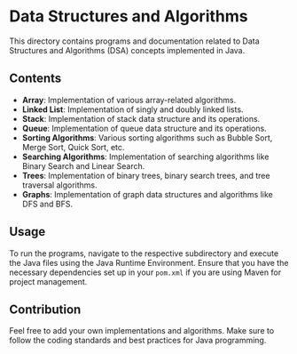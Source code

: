 # Data Structures and Algorithms

This directory contains programs and documentation related to Data Structures and Algorithms (DSA) concepts implemented in Java. 

## Contents

- **Array**: Implementation of various array-related algorithms.
- **Linked List**: Implementation of singly and doubly linked lists.
- **Stack**: Implementation of stack data structure and its operations.
- **Queue**: Implementation of queue data structure and its operations.
- **Sorting Algorithms**: Various sorting algorithms such as Bubble Sort, Merge Sort, Quick Sort, etc.
- **Searching Algorithms**: Implementation of searching algorithms like Binary Search and Linear Search.
- **Trees**: Implementation of binary trees, binary search trees, and tree traversal algorithms.
- **Graphs**: Implementation of graph data structures and algorithms like DFS and BFS.

## Usage

To run the programs, navigate to the respective subdirectory and execute the Java files using the Java Runtime Environment. Ensure that you have the necessary dependencies set up in your `pom.xml` if you are using Maven for project management.

## Contribution

Feel free to add your own implementations and algorithms. Make sure to follow the coding standards and best practices for Java programming.
